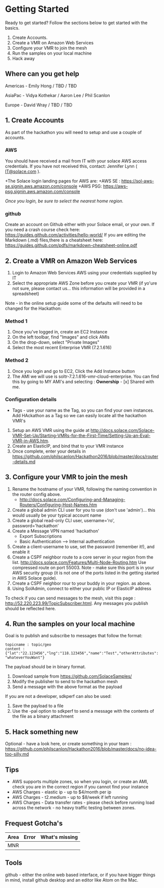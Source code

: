 # Getting Started

Ready to get started?  Follow the sections below to get started with the basics.

1. Create Accounts.
2. Create a VMR on Amazon Web Services
3. Configure your VMR to join the mesh
4. Run the samples on your local machine
5. Hack away

## Where can you get help

Americas - Emily Hong / TBD / TBD  

AsiaPac - Vidya Kothekar / Aaron Lee / Phil Scanlon  

Europe - David Wray / TBD / TBD  

## 1. Create Accounts

As part of the hackathon you will need to setup and use a couple of accounts.

### AWS
You should have received a mail from IT with your solace AWS access credentials.  If you have not received this, contact: Jennifer Lynn ( <IT@solace.com> ).

+The Solace login landing pages for AWS are:
 +AWS SE : https://sol-aws-se.signin.aws.amazon.com/console
 +AWS PSG: https://aws-psg.signin.aws.amazon.com/console

_Once you login, be sure to select the nearest home region._

### github
Create an account on Github either with your Solace email, or your own.
If you need a crash course check here: https://guides.github.com/activities/hello-world/
If you are editing the Markdown (.md) files,there is a cheatsheet here: https://guides.github.com/pdfs/markdown-cheatsheet-online.pdf

## 2. Create a VMR on Amazon Web Services

1. Login to Amazon Web Services AWS using your credentials supplied by IT
2. Select the appropriate AWS Zone before you create your VMR (if yo'ure not sure, please contact us... this information will be provided in a spreadsheet)

Note - in the online setup guide  some of the defaults will need to be changed for the Hackathon:

### Method 1

1. Once you've logged in, create an EC2 Instance
2. On the left toolbar, find "Images" and click AMIs
3. On the drop-down, select "Private Images"
4. Select the most recent Enterprise VMR (7.2.1.616)

### Method 2

1. Once you login and go to EC2, Click the Add Instance button
2. The AMI we will use is soltr-7.2.1.616-vmr-cloud-enterprise.  You can find this by going to MY AMI's and selecting : __Ownership__ 
            - [x] Shared with me.
            
### Configuration details

* Tags - use your name as the Tag, so you can find your own instances. Add HAckathon as a Tag so we can easily locate all the hackathon VMR's

1. Setup an AWS VMR using the guide at http://docs.solace.com/Solace-VMR-Set-Up/Starting-VMRs-for-the-First-Time/Setting-Up-an-Eval-VMR-in-AWS.htm.
2. Create an ElasticIP, and bind that to your VMR instance
3. Once complete, enter your details in https://github.com/philscanlon/Hackathon2016/blob/master/docs/router-details.md

## 3. Configure your VMR to join the mesh

1. Rename the hostname of your VMR, following the naming convention in the router config above.
    - http://docs.solace.com/Configuring-and-Managing-Routers/Configuring-Host-Names.htm
2. Create a global admin CLI user for you to use (don't use 'admin')... this would usually be your typical account name
3. Create a global read-only CLI user, username='ro', password='hackathon'
4. Create a Message VPN named 'hackathon'
    - Export Subscriptions
    - Basic Authentication --> Internal authentication
5. Create a client-username to use, set the password (remember it!), and enable it
6. Create a CSPF neighbor route to a core server in your region from the list. http://docs.solace.com/Features/Multi-Node-Routing.htm  Use compressed route on port 55003.  Note - make sure this port is in your AWS security group (it is not one of the ports listed in the getting started in AWS Solace guide).
7. Create a CSPF neighbor rour to your buddy in your region.  as above.
8. Using SolAdmin, connect to either your public IP or ElasticIP address

To check if you can send messages to the mesh, visit this page : http://52.220.223.99/TopicSubscriber.html.  Any messages you publish should be reflected here.


## 4. Run the samples on your local machine

Goal is to publish and subscribe to messages that follow the format: 

`topicname : topic/geo`  
`content : {"lat":"22.123456","lng":"118.123456","name":"Test","otherAttributes":"whateverYouWant"}`

The payload should be in binary format.

1.  Download sample from https://github.com/SolaceSamples/
2.  Modify the publisher to send to the hackathon mesh
3.  Send a message with the above format as the payload

If you are not a developer,  sdkperf can also be used:

1.  Save the payload to a file
2.  Use the -pal option to sdkperf to send a message with the contents of the file as a binary attachment

## 5. Hack something new

Optional - have a look here, or create something in your team : https://github.com/philscanlon/Hackathon2016/blob/master/docs/no-idea-too-silly.md

## Tips
* AWS supports multiple zones, so when you login, or create an AMI, check you are in the correct region if you cannot find your instance
* AWS Charges - elastic ip - up to $4/month per ip
* AWS Charges - t2.medium - up to $8/week if left running
* AWS Charges - Data transfer rates - please check before running load across the network - no heavy traffic testing between zones.

## Frequest Gotcha's

Area | Error | What's missing
:-----:| :-----: | :-----: | 
MNR | | |


## Tools
github - either the online web based interface, or if you have bigger things in mind, install github desktop and an editor like Atom on the Mac.

